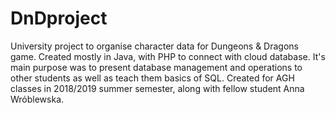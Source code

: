 # DnDproject
University project to organise character data for Dungeons &amp; Dragons game. Created mostly in Java, with PHP to connect with cloud database. It's main purpose was to present database management and operations to other students as well as teach them basics of SQL.
Created for AGH classes in 2018/2019 summer semester, along with fellow student Anna Wróblewska.
